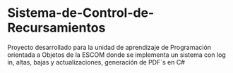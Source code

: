 # Sistema-de-Control-de-Recursamientos
Proyecto desarrollado para la unidad de aprendizaje de Programación orientada a Objetos de la ESCOM donde se implementa un sistema con log in, altas, bajas y actualizaciones, generación de PDF´s en C#
